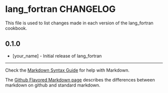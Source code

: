 lang_fortran CHANGELOG
======================

This file is used to list changes made in each version of the lang_fortran cookbook.

0.1.0
-----
- [your_name] - Initial release of lang_fortran

- - -
Check the [Markdown Syntax Guide](http://daringfireball.net/projects/markdown/syntax) for help with Markdown.

The [Github Flavored Markdown page](http://github.github.com/github-flavored-markdown/) describes the differences between markdown on github and standard markdown.

